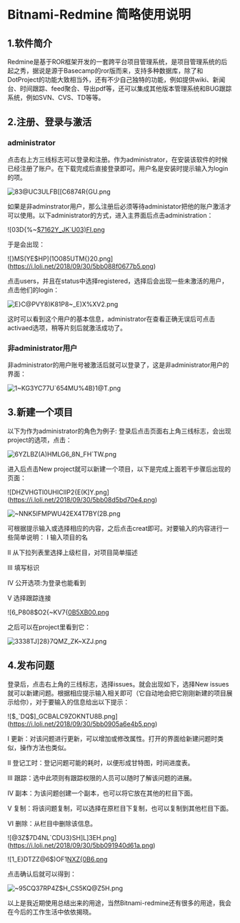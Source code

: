 # Bitnami-Redmine 简略使用说明

## 1.软件简介
Redmine是基于ROR框架开发的一套跨平台项目管理系统，是项目管理系统的后起之秀，据说是源于Basecamp的ror版而来，支持多种数据库，除了和DotProject的功能大致相当外，还有不少自己独特的功能，例如提供wiki、新闻台、时间跟踪、feed聚合、导出pdf等，还可以集成其他版本管理系统和BUG跟踪系统，例如SVN、CVS、TD等等。

## 2.注册、登录与激活

### administrator

点击右上方三线标志可以登录和注册。作为administrator，在安装该软件的时候已经注册了账户。在下载完成后直接登录即可。用户名是安装时提示输入为login的项。

![83@`UC3ULFB[[C6`874R{GU.png](https://i.loli.net/2018/09/30/5bb087ee30f56.png)

如果是非adminstrator用户，那么注册后必须等待administator把他的账户激活才可以使用。以下administrator的方式，进入主界面后点击administration：

![03D{%~[$7162Y_JK`U03)FI.png](https://i.loli.net/2018/09/30/5bb0884326f12.png)

 于是会出现：
 
 ![}MS(YE$HP](1O085UTM{}20.png](https://i.loli.net/2018/09/30/5bb088f0677b5.png)
 
 点击users，并且在status中选择registered，选择后会出现一些未激活的用户，点击他们的login：
 
 ![E}C@PVY8)K81P8~_E)X%XV2.png](https://i.loli.net/2018/09/30/5bb08932910b7.png)
 
 这时可以看到这个用户的基本信息，administrator在查看正确无误后可点击activaed选项，稍等片刻后就激活成功了。
 
 ### 非administrator用户
 非administrator的用户账号被激活后就可以登录了，这是非administrator用户的界面：

![1~KG3YC77U`654MU%4B}1@T.png](https://i.loli.net/2018/09/30/5bb08a2191363.png)

## 3.新建一个项目

以下为作为administrator的角色为例子:
登录后点击页面右上角三线标志，会出现project的选项，点击：

![6YZLBZ(A)HMLG6_8N_FH`TW.png](https://i.loli.net/2018/09/30/5bb08cf8311fc.png)

进入后点击New project就可以新建一个项目，以下是完成上面若干步骤后出现的页面：

![DHZVHGTI0UHICIIP2{E(K]Y.png](https://i.loli.net/2018/09/30/5bb08d5bd70e4.png)

![~NNK5IFMPWU42EX4T7BY(2B.png](https://i.loli.net/2018/09/30/5bb08d9abb0f0.png)

可根据提示输入或选择相应的内容，之后点击creat即可。对要输入的内容进行一些简单说明：
I 输入项目的名

II 从下拉列表里选择上级栏目，对项目简单描述

III 填写标识

IV 公开选项:为登录也能看到

V 选择跟踪连接

![6_P808$O2{~KV7{[0B5XB00.png](https://i.loli.net/2018/09/30/5bb08e4ce666c.png)

之后可以在project里看到它：

![333`8TJ]28}7QMZ_ZK~X`ZJ.png](https://i.loli.net/2018/09/30/5bb08e8c52f8b.png)

## 4.发布问题

登录后，点击右上角的三线标志，选择issues。就会出现如下，选择New issues就可以新建问题。根据相应提示输入相关即可（它自动地会把它刚刚新建的项目展示给你），对于要输入的信息给出以下提示：

![$_`DQ$]_GCBALC9ZOKNTU8B.png](https://i.loli.net/2018/09/30/5bb0905a6e4b5.png)

Ⅰ 更新：对该问题进行更新，可以增加或修改属性。打开的界面给新建问题时类似，操作方法也类似。

Ⅱ 登记工时：登记问题可能的耗时，以便形成甘特图，时间进度表。

III 跟踪：选中此项则有跟踪权限的人员可以随时了解该问题的进展。

Ⅳ 副本：为该问题创建一个副本，也可以将它放在其他的栏目下面。

V 复制：将该问题复制，可以选择在原栏目下复制，也可以复制到其他栏目下面。

VI 删除：从栏目中删除该信息。

![@3Z$7D4NL`CDU3}SH]L]3EH.png](https://i.loli.net/2018/09/30/5bb091940d61a.png)

![1_E}DTZZ@6$)OF1[NXZ{0B6.png](https://i.loli.net/2018/09/30/5bb091941bb90.png)

点击确认后就可以得到：

![~95CQ37RP4Z$H_CS5KQ@Z5H.png](https://i.loli.net/2018/09/30/5bb091da05a80.png)


以上是我近期使用总结出来的用途，当然Bitnami-redmine还有很多的用途，我会在今后的工作生活中依依揭晓。
